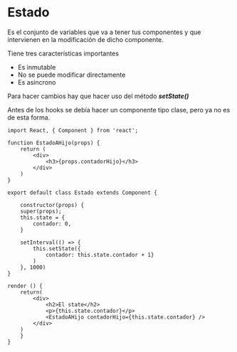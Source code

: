 # Estado
Es el conjunto de variables que va a tener tus componentes y que intervienen en la modificación de dicho componente.

Tiene tres características importantes
- Es inmutable
- No se puede modificar directamente
- Es asíncrono

Para hacer cambios hay que hacer uso del método ***setState()***

Antes de los hooks se debía hacer un componente tipo clase, pero ya no es de esta forma.

```
import React, { Component } from 'react';

function EstadoAHijo(props) {
	return (
		<div>
			<h3>{props.contadorHijo}</h3>
		</div>
	)
}

export default class Estado extends Component {

	constructor(props) {
	super(props);
	this.state = {
		contador: 0,
	}

	setInterval(() => {
		this.setState({
			contador: this.state.contador + 1}
		)
	}, 1000)
}
  
render () {
	return(
		<div>
			<h2>El state</h2>
			<p>{this.state.contador}</p>
			<EstadoAHijo contadorHijo={this.state.contador} />
		</div>
	)
	}
}
```